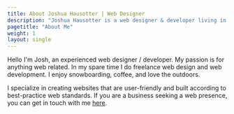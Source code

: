 ```yaml
---
title: About Joshua Hausotter | Web Designer
description: "Joshua Hausotter is a web designer & developer living in Oregon. In his spare time He does freelance web design and web development."
pagetitle: "About Me"
weight: 1
layout: single
---
```


Hello I'm Josh, an experienced web designer / developer. My passion is for anything web related. In my spare time I do freelance web design and web development. I enjoy snowboarding, coffee, and love the outdoors.

I specialize in creating websites that are user-friendly and built according to best-practice web standards. If you are a business seeking a web presence, you can get in touch with me [here](contact).

